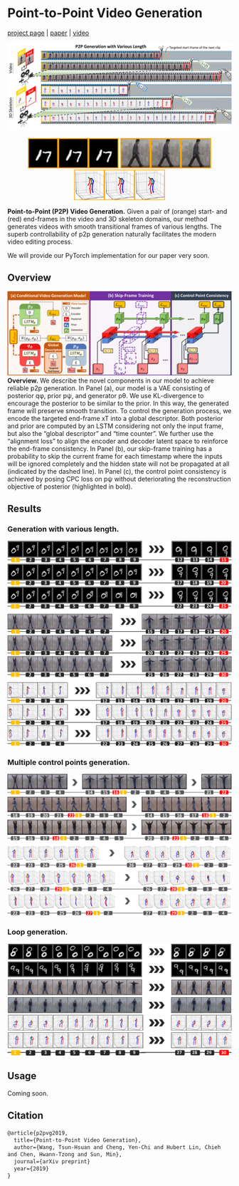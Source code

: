 # Point-to-Point Video Generation
[project page](https://www.google.com) | [paper](https://www.google.com) | [video](https://drive.google.com/file/d/1AV7E1d4QZg--3yxAYbyA1jOp98qIJUIB/view?usp=sharing)

![teaser](imgs/teaser.png)
<!--- (![](imgs/teaser-ret/mnist.gif) ![](imgs/teaser-ret/wm.gif) ![](imgs/teaser-ret/h36m-resize.gif) -->

<p style="text-align:center;">
<img src="imgs/teaser-ret/mnist.gif" height="68" width="204">
<img src="imgs/teaser-ret/wm.gif" height="68" width="204">
<img src="imgs/teaser-ret/h36m.gif" height="68" width="204">
</p>

**Point-to-Point (P2P) Video Generation.** Given a pair of (orange) start- and (red) end-frames in the video and 3D
skeleton domains, our method generates videos with smooth transitional frames of various lengths. The superb controllability
of p2p generation naturally facilitates the modern video editing process.

We will provide our PyTorch implementation for our paper very soon.

Overview
---
![Overview](imgs/overview.png)
**Overview.** We describe the novel components in our model to achieve reliable p2p generation. In Panel (a), our
model is a VAE consisting of posterior qφ, prior pψ, and generator pθ. We use KL-divergence to encourage the posterior to
be similar to the prior. In this way, the generated frame will preserve smooth transition. To control the generation process, we
encode the targeted end-frame xT into a global descriptor. Both posterior and prior are computed by an LSTM considering
not only the input frame, but also the “global descriptor” and “time counter”. We further use the “alignment loss”
to align the encoder and decoder latent space to reinforce the end-frame consistency. In Panel (b), our skip-frame training
has a probability to skip the current frame for each timestamp where the inputs will be ignored completely and the hidden
state will not be propagated at all (indicated by the dashed line). In Panel (c), the control point consistency is achieved by
posing CPC loss on pψ without deteriorating the reconstruction objective of posterior (highlighted in bold).

Results
---
### **Generation with various length.**
![dylen](imgs/results/dynlen.png)

### **Multiple control points generation.**
![mulcp](imgs/results/mulcpgen.png)

### **Loop generation.**
![loop](imgs/results/loopgen.png)

Usage
---
Coming soon.

Citation
---
```
@article{p2pvg2019,
  title={Point-to-Point Video Generation},
  author={Wang, Tsun-Hsuan and Cheng, Yen-Chi and Hubert Lin, Chieh and Chen, Hwann-Tzong and Sun, Min},
  journal={arXiv preprint}
  year={2019}
}
```